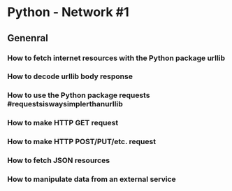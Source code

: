 # Python - Network #1

## Genenral

### How to fetch internet resources with the Python package urllib
### How to decode urllib body response
### How to use the Python package requests #requestsiswaysimplerthanurllib
### How to make HTTP GET request
### How to make HTTP POST/PUT/etc. request
### How to fetch JSON resources
### How to manipulate data from an external service